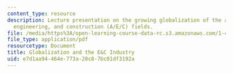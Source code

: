 ```yaml
---
content_type: resource
description: Lecture presentation on the growing globalization of the architecture,
  engineering, and construction (A/E/C) fields.
file: /media/https%3A/open-learning-course-data-rc.s3.amazonaws.com/1-463j-the-impact-of-globalization-on-the-built-environment-fall-2009/e7d1aa94464e773a20c87bc01df3192a_MIT1_463JF09_lec02.pdf
file_type: application/pdf
resourcetype: Document
title: Globalization and the E&C Industry
uid: e7d1aa94-464e-773a-20c8-7bc01df3192a
---
```

